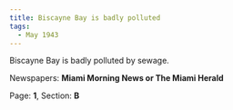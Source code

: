 ```yaml
---  
title: Biscayne Bay is badly polluted  
tags:  
  - May 1943  
---  
```

  
Biscayne Bay is badly polluted by sewage.  
  
Newspapers: **Miami Morning News or The Miami Herald**  
  
Page: **1**, Section: **B** 

